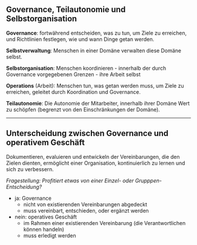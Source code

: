 ## Governance, Teilautonomie und Selbstorganisation

**Governance**: fortwährend entscheiden, was zu tun, um Ziele zu erreichen, und Richtlinien festlegen, wie und wann Dinge getan werden.

**Selbstverwaltung**: Menschen in einer Domäne verwalten diese Domäne selbst.

**Selbstorganisation**: Menschen koordinieren - innerhalb der durch Governance vorgegebenen Grenzen - ihre Arbeit selbst

**Operations** (Arbeit): Menschen tun, was getan werden muss, um Ziele zu erreichen, geleitet durch Koordination und Governance.

**Teilautonomie**: Die Autonomie der Mitarbeiter, innerhalb ihrer Domäne Wert zu schöpfen (begrenzt von den Einschränkungen der Domäne).

* * *

## Unterscheidung zwischen Governance und operativem Geschäft

Dokumentieren, evaluieren und entwickeln der Vereinbarungen, die den Zielen dienten, ermöglicht einer Organisation, kontinuierlich zu lernen und sich zu verbessern.

*Fragestellung: Profitiert etwas von einer Einzel- oder Grupppen-Entscheidung?*

- ja: Governance 
    - nicht von existierenden Vereinbarungen abgedeckt
    - muss vereinbart, entschieden, oder ergänzt werden
- nein: operatives Geschäft 
    - im Rahmen einer existierenden Vereinbarung (die Verantwortlichen können handeln)
    - muss erledigt werden